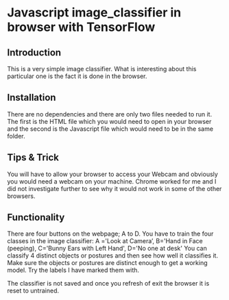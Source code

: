 # Javascript image_classifier in browser with TensorFlow 

## Introduction 
This is a very simple image classifier. What is interesting about this particular one is the fact it is done in the browser.

## Installation 
There are no dependencies and there are only two files needed to run it. The first is the HTML file which you would need to open in your browser and the second is the Javascript file which would need to be in the same folder.

## Tips & Trick 
You will have to allow your browser to access your Webcam and obviously you would need a webcam on your machine. Chrome worked for me and I did not investigate further to see why it would not work in some of the other browsers.

## Functionality 
There are four buttons on the webpage; A to D. You have to train the four classes in the image classifier:
A ='Look at Camera’, B='Hand in Face (peeping), C='Bunny Ears with Left Hand', D='No one at desk' 
You can classify 4 distinct objects or postures and then see how well it classifies it. Make sure the objects or postures are distinct enough to get a working model. Try the labels I have marked them with. 

The classifier is not saved and once you refresh of exit the browser it is reset to untrained.



